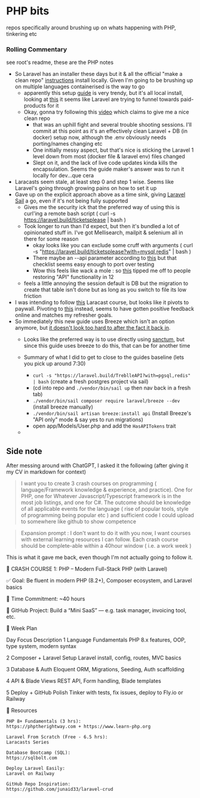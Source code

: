 # PHP bits

repos specifically around brushing up on whats happening with PHP, tinkering etc

### Rolling Commentary

see root's readme, these are the PHP notes

* So Laravel has an installer these days but it & all the official "make a clean repo" [instructions](https://laravel.com/docs/12.x#creating-a-laravel-project) install locally. Given I'm going to be brushing up on multiple languages containerised is the way to go
    * apparently this setup [guide](php.new) is very trendy, but it's all local install, looking at [this](https://www.reddit.com/r/laravel/comments/1jd6fh5/laravel_12_sail_docs_removed/) it seems like Laravel are trying to funnel towards paid-products for it
    * Okay, gonna try following this [video](https://www.youtube.com/watch?v=1aDuaPhJT8E) which claims to give me a nice clean repo
        * that was an uphill fight and several trouble shooting sessions. I'll commit at this point as it's an effectively clean Laravel + DB (in docker) setup now, although the .env obviously needs porting/names changing etc
        * One initially messy aspect, but that's nice is sticking the Laravel 1 level down from most (docker file & laravel env) files changed
        * Slept on it, and the lack of live code updates kinda kills the encapsulation. Seems the guide maker's answer was to run it locally for dev...que cera
* Laracasts seem stale, at least step 0 and step 1 wise. Seems like Laravel's going through growing pains on how to set it up
* Gave up on the explicit approach above as a time sink, giving [Laravel Sail](https://laravel.com/docs/12.x/sail) a go, even if it's not being fully supported
    * Gives me the security ick that the preferred way of using this is curl'ing a remote bash script ( curl -s https://laravel.build/ticketsplease | bash )
    * Took longer to run than I'd expect, but then it's bundled a lot of opinionated stuff in. I've got Mellisearch, mailpit & selenium all in there for some reason
        * okay looks like you can exclude some cruff with arguments ( curl -s "https://laravel.build/ticketsplease?with=mysql,redis" | bash )
        * There maybe an --api parameter according to [this](https://x.com/taylorotwell/status/1483892844968427532) but that checklist seems easy enough to port over testing
        * Wow this feels like wack a mole : so [this](https://laracasts.com/index.php/discuss/channels/laravel/routesapiphp-removed-in-laravel-12-use-web-or-restore-it) tipped me off to people restoring "API" functionality in 12
    * feels a little annoying the session default is DB but the migration to create that table isn't done but as long as you switch to file its low friction
* I was intending to follow [this](https://laracasts.com/series/laravel-api-master-class/episodes/1) Laracast course, but looks like it pivots to paywall. Pivoting to [this](https://apiacademy.treblle.com/laravel-api-course/intro-and-setup) instead, seems to have gotten positive feedback online and matches my refresher goals.
* So immediately this new guide uses Breeze which isn't an option anymore, but [it doesn't look too hard to after the fact it back in](https://laraveldaily.com/post/how-to-install-laravel-breeze-laravel-12).
    * Looks like the preferred way is to use directly using [sanctum](https://laravel.com/docs/12.x/sanctum), but since this guide uses breeze to do this, that can be for another time
    * Summary of what I did to get to close to the guides baseline (lets you pick up around 7:30)

        * `curl -s "https://laravel.build/TreblleAPI?with=pgsql,redis" | bash` (create a fresh postgres project via sail)
        * (cd into repo and `./vendor/bin/sail up` then nav back in a fresh tab)
        * `./vendor/bin/sail composer require laravel/breeze --dev` (install breeze manually)
        *  `./vendor/bin/sail artisan breeze:install api` (Install Breeze's "API only" mode & say yes to run migrations)
        * open app/Models/User.php and add the `HasAPITokens` trait

    * 

## Side note

After messing around with ChatGPT, I asked it the following (after giving it my CV in markdown for context)

>  I want you to create 3 crash courses on programming ( language/Framework knowledge & experience, and practice). One for PHP, one for Whatever Javascript/Typescript framework is in the most job listings, and one for C#. The outcome should be knowledge of all applicable events for the language ( rise of popular tools, style of programming being popular etc ) and sufficient code I could upload to somewhere like github to show competence

> Expansion prompt : I don't want to do it with you now, I want courses with external learning resources I can follow. Each crash course should be complete-able within a 40hour window ( i.e. a work week )

This is what it gave me back, even though I'm not actually going to follow it.


🚀 CRASH COURSE 1: PHP – Modern Full-Stack PHP (with Laravel)

✅ Goal: Be fluent in modern PHP (8.2+), Composer ecosystem, and Laravel basics

📅 Time Commitment: ~40 hours

📂 GitHub Project: Build a “Mini SaaS” — e.g. task manager, invoicing tool, etc.

🧭 Week Plan

Day	Focus	Description
1	Language Fundamentals	PHP 8.x features, OOP, type system, modern syntax

2	Composer + Laravel Setup	Laravel install, config, routes, MVC basics

3	Database & Auth	Eloquent ORM, Migrations, Seeding, Auth scaffolding

4	API & Blade Views	REST API, Form handling, Blade templates

5	Deploy + GitHub Polish	Tinker with tests, fix issues, deploy to Fly.io or Railway

🧠 Resources

    PHP 8+ Fundamentals (3 hrs):
    https://phptherightway.com + https://www.learn-php.org

    Laravel From Scratch (Free - 6.5 hrs):
    Laracasts Series

    Database Bootcamp (SQL):
    https://sqlbolt.com

    Deploy Laravel Easily:
    Laravel on Railway

    GitHub Repo Inspiration:
    https://github.com/junaid33/laravel-crud